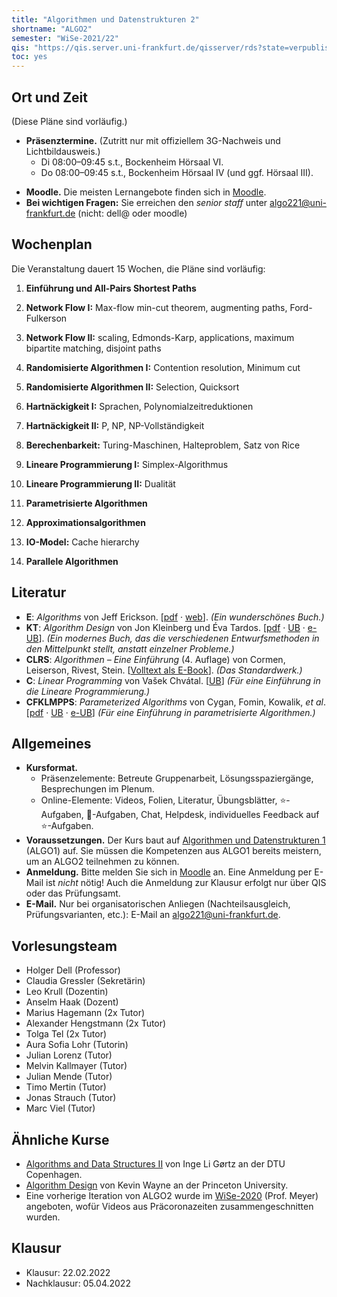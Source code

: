 ```yaml
---
title: "Algorithmen und Datenstrukturen 2"
shortname: "ALGO2"
semester: "WiSe-2021/22"
qis: "https://qis.server.uni-frankfurt.de/qisserver/rds?state=verpublish&status=init&vmfile=no&publishid=321520&moduleCall=webInfo&publishConfFile=webInfo&publishSubDir=veranstaltung"
toc: yes
---
```


## Ort und Zeit

(Diese Pläne sind vorläufig.)

- **Präsenztermine.** (Zutritt nur mit offiziellem 3G-Nachweis und Lichtbildausweis.)
  - Di 08:00–09:45 s.t., Bockenheim Hörsaal VI.
  - Do 08:00–09:45 s.t., Bockenheim Hörsaal IV (und ggf. Hörsaal III).
<!--- **Chat.** Im [Discordserver des Lernzentrums](https://olat-ce.server.uni-frankfurt.de/olat/auth/RepositoryEntry/8206712847?5) ist fast jederzeit ein:e Tutor:in erreichbar.-->
- **Moodle.** Die meisten Lernangebote finden sich in [Moodle](https://moodle.studiumdigitale.uni-frankfurt.de/moodle/course/view.php?id=2241).
- **Bei wichtigen Fragen:** Sie erreichen den _senior staff_ unter [algo221@uni-frankfurt.de](mailto:algo221@uni-frankfurt.de) (nicht: dell@ oder moodle)

## Wochenplan

Die Veranstaltung dauert 15 Wochen, die Pläne sind vorläufig<!-- (🔥 = aktuelle Woche)-->:
<!-- Literatur · 📽️ · Folien · Übungen -->
  
1. **Einführung und All-Pairs Shortest Paths**

2. **Network Flow I:** Max-flow min-cut theorem, augmenting paths, Ford-Fulkerson

3. **Network Flow II:** scaling, Edmonds-Karp, applications, maximum bipartite matching, disjoint paths

4. **Randomisierte Algorithmen I:** Contention resolution, Minimum cut

5. **Randomisierte Algorithmen II:** Selection, Quicksort

6. **Hartnäckigkeit I:** Sprachen, Polynomialzeitreduktionen

7. **Hartnäckigkeit II:** P, NP, NP-Vollständigkeit

8. **Berechenbarkeit:** Turing-Maschinen, Halteproblem, Satz von Rice

9. **Lineare Programmierung I:** Simplex-Algorithmus
  
10. **Lineare Programmierung II:** Dualität

11. **Parametrisierte Algorithmen**

12. **Approximationsalgorithmen**

13. **IO-Model:** Cache hierarchy

14. **Parallele Algorithmen**

## Literatur

- **E**: _Algorithms_ von Jeff Erickson. [[pdf](https://jeffe.cs.illinois.edu/teaching/algorithms/book/Algorithms-JeffE.pdf) · [web](https://jeffe.cs.illinois.edu/teaching/algorithms/)]. _(Ein wunderschönes Buch.)_
- **KT**: _Algorithm Design_ von Jon Kleinberg und Éva Tardos. [[pdf](https://github.com/davie890/CS102-Algorithm-Analysis/raw/master/Algorithm%20Design%20by%20Jon%20Kleinberg%2C%20Eva%20Tardos.pdf) · [UB](https://hds.hebis.de/ubffm/Record/HEB129608459) · [e-UB](https://hds.hebis.de/ubffm/Record/HEB486267229)]. _(Ein modernes Buch, das die verschiedenen Entwurfsmethoden in den Mittelpunkt stellt, anstatt einzelner Probleme.)_
- **CLRS**: _Algorithmen &ndash; Eine Einführung_ (4. Auflage) von Cormen, Leiserson, Rivest, Stein. [[Volltext als E-Book](https://hds.hebis.de/ubffm/Record/HEB45339454X)]. _(Das Standardwerk.)_
- **C**: _Linear Programming_ von Vašek Chvátal. [[UB](https://hds.hebis.de/ubffm/Record/HEB023756578)] _(Für eine Einführung in die Lineare Programmierung.)_
- **CFKLMPPS**: _Parameterized Algorithms_ von Cygan, Fomin, Kowalik, _et al_. [[pdf](https://www.mimuw.edu.pl/~malcin/book/parameterized-algorithms.pdf) · [UB](https://hds.hebis.de/ubffm/Record/HEB367892626) · [e-UB](https://hds.hebis.de/ubffm/Record/HEB486266346)] _(Für eine Einführung in parametrisierte Algorithmen.)_

## Allgemeines

- **Kursformat.**
  - Präsenzelemente: Betreute Gruppenarbeit, Lösungsspaziergänge, Besprechungen im Plenum.
  - Online-Elemente: Videos, Folien, Literatur, Übungsblätter, ⭐-Aufgaben, 🌱-Aufgaben, Chat, Helpdesk, individuelles Feedback auf ⭐-Aufgaben.
- **Voraussetzungen.** Der Kurs baut auf [Algorithmen und Datenstrukturen 1](/teaching/summer21/algo1/) (ALGO1) auf. Sie müssen die Kompetenzen aus ALGO1 bereits meistern, um an ALGO2 teilnehmen zu können.
- **Anmeldung.** Bitte melden Sie sich in [Moodle](https://moodle.studiumdigitale.uni-frankfurt.de/moodle/course/view.php?id=2241) an.<!-- und in [AUGE](https://anmeldung.studiumdigitale.uni-frankfurt.de/auge/index.php?newCourse=&fachbereich=FB+12+Informatik+und+Mathematik&kurs=113) an. In AUGE müssen Sie dreimal denselben Termin angeben. --> Eine Anmeldung per E-Mail ist *nicht* nötig! Auch die Anmeldung zur Klausur erfolgt nur über QIS oder das Prüfungsamt.
- **E-Mail.** Nur bei organisatorischen Anliegen (Nachteilsausgleich, Prüfungsvarianten, etc.): E-Mail an [algo221@uni-frankfurt.de](mailto:algo221@uni-frankfurt.de).

## Vorlesungsteam

- Holger Dell (Professor)
- Claudia Gressler (Sekretärin)
- Leo Krull (Dozentin)
- Anselm Haak (Dozent)
- Marius Hagemann (2x Tutor)
- Alexander Hengstmann (2x Tutor)
- Tolga Tel (2x Tutor)
- Aura Sofia Lohr (Tutorin)
- Julian Lorenz (Tutor)
- Melvin Kallmayer (Tutor)
- Julian Mende (Tutor)
- Timo Mertin (Tutor)
- Jonas Strauch (Tutor)
- Marc Viel (Tutor)

## Ähnliche Kurse

- [Algorithms and Data Structures II](http://www2.imm.dtu.dk/courses/02110/2021/) von Inge Li Gørtz an der DTU Copenhagen.
- [Algorithm Design](https://www.cs.princeton.edu/~wayne/kleinberg-tardos/) von Kevin Wayne an der Princeton University.
- Eine vorherige Iteration von ALGO2 wurde im [WiSe-2020](https://ae.cs.uni-frankfurt.de/algo220) (Prof. Meyer) angeboten, wofür Videos aus Präcoronazeiten zusammengeschnitten wurden.

## Klausur

- Klausur: 22.02.2022
- Nachklausur: 05.04.2022

<!--
- **Weitere Hinweise.**
  - Sie müssen sich rechtzeitig über QIS oder das Prüfungsamt für die Klausur anmelden.
  - Ein Übertrag von „Bonuspunkten“ aus den Vorjahren findet nicht statt.
  - Die Klausur ist nicht zulassungsbeschränkt.
  - Es gibt [Altklausuren](https://ae.cs.uni-frankfurt.de/teaching/altklausuren.html), beachten Sie aber, dass Klausur sich an den Themen des aktuellen Semesters orientiert.
-->

